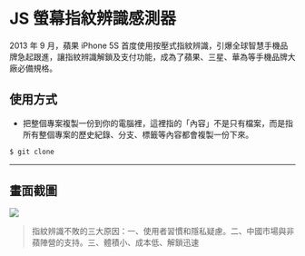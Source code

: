 # JS 螢幕指紋辨識感測器

2013 年 9 月，蘋果 iPhone 5S 首度使用按壓式指紋辨識，引爆全球智慧手機品牌急起跟進，讓指紋辨識解鎖及支付功能，成為了蘋果、三星、華為等手機品牌大廠必備規格。

## 使用方式
- 把整個專案複製一份到你的電腦裡，這裡指的「內容」不是只有檔案，而是指所有整個專案的歷史紀錄、分支、標籤等內容都會複製一份下來。
```sh
$ git clone
```

----

## 畫面截圖
![](https://i.imgur.com/RRz80sk.gif)
> 指紋辨識不敗的三大原因：一、使用者習慣和隱私疑慮。二、中國市場與非蘋陣營的支持。三、體積小、成本低、解鎖迅速
